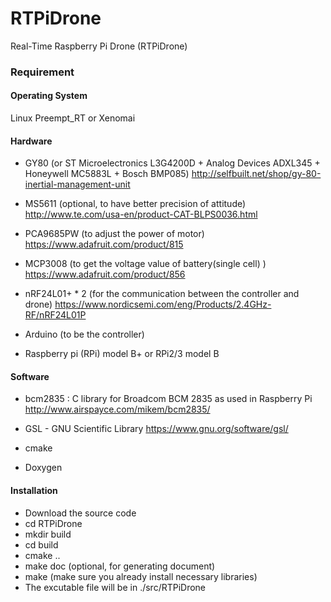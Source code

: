# RTPiDrone
Real-Time Raspberry Pi Drone (RTPiDrone)

### Requirement ###

#### Operating System ###

Linux Preempt_RT or Xenomai

#### Hardware ####

- GY80 (or ST Microelectronics L3G4200D + Analog Devices ADXL345 + Honeywell MC5883L + Bosch BMP085)
  http://selfbuilt.net/shop/gy-80-inertial-management-unit

- MS5611 (optional, to have better precision of attitude)
  http://www.te.com/usa-en/product-CAT-BLPS0036.html
  
- PCA9685PW (to adjust the power of motor)
  https://www.adafruit.com/product/815

- MCP3008 (to get the voltage value of battery(single cell) )
  https://www.adafruit.com/product/856

- nRF24L01+ * 2 (for the communication between the controller and drone)
  https://www.nordicsemi.com/eng/Products/2.4GHz-RF/nRF24L01P

- Arduino (to be the controller)

- Raspberry pi (RPi) model B+ or RPi2/3 model B

#### Software ####

- bcm2835 : C library for Broadcom BCM 2835 as used in Raspberry Pi 
  http://www.airspayce.com/mikem/bcm2835/

- GSL - GNU Scientific Library
  https://www.gnu.org/software/gsl/

- cmake

- Doxygen

#### Installation ####
- Download the source code
- cd RTPiDrone
- mkdir build
- cd build
- cmake ..
- make doc (optional, for generating document)
- make (make sure you already install necessary libraries)
- The excutable file will be in ./src/RTPiDrone
